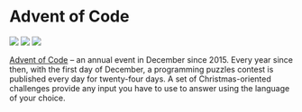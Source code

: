 # Advent of Code
![](https://img.shields.io/badge/day%20📅-19-blue)
![](https://img.shields.io/badge/days%20completed-2-red)
![](https://img.shields.io/badge/stars%20⭐-5-yellow)


[Advent of Code][aoc] – an annual event in December since 2015.
Every year since then, with the first day of December, a programming puzzles contest is published every day for twenty-four days.
A set of Christmas-oriented challenges provide any input you have to use to answer using the language of your choice.

[aoc]: https://adventofcode.com
